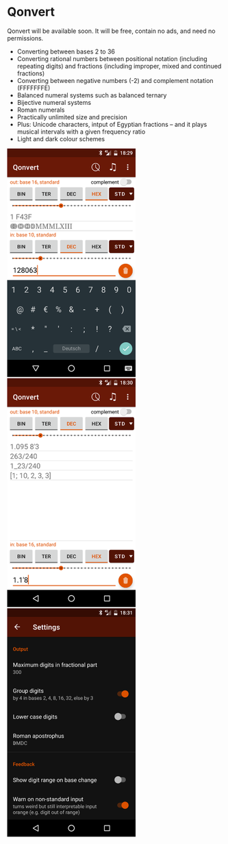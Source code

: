 # Qonvert
Qonvert will be available soon. It will be free, contain no ads, and need no permissions.

* Converting between bases 2 to 36
* Converting rational numbers between positional notation (including repeating digits) and fractions (including improper, mixed and continued fractions)
* Converting between negative numbers (-2) and complement notation (FFFFFFFE)
* Balanced numeral systems such as balanced ternary
* Bijective numeral systems
* Roman numerals
* Practically unlimited size and precision
* Plus: Unicode characters, intput of Egyptian fractions – and it plays musical intervals with a given frequency ratio
* Light and dark colour schemes

<img src="screenshots/integer.png" width="300px" alt="Converting an integer number"> <img src="screenshots/rational.png" width="300px" alt="Converting a rational number"> <img src="screenshots/settings.png" width="300px" alt="App settings">

